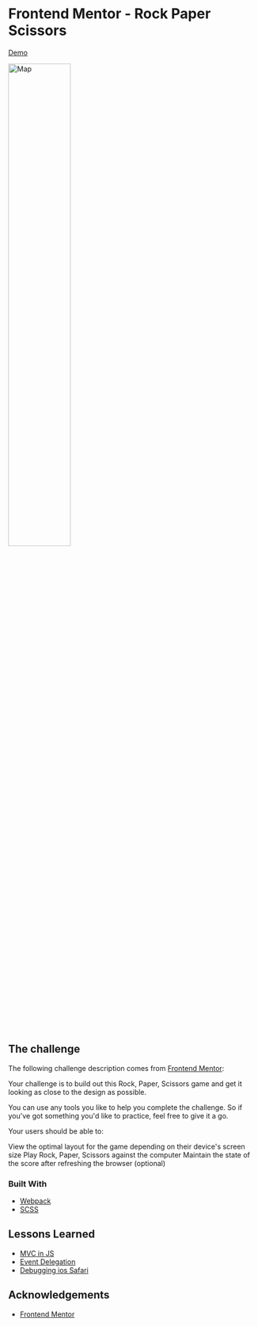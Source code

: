 # Frontend Mentor - Rock Paper Scissors

[Demo](https://rock-paper-scissors.tomzacchia.vercel.app/)

<img src="./design/desktop-preview.jpg" alt="Map" width="50%" height="50%" />

## The challenge

The following challenge description comes from [Frontend Mentor](https://www.frontendmentor.io/challenges/rock-paper-scissors-game-pTgwgvgH):

Your challenge is to build out this Rock, Paper, Scissors game and get it looking as close to the design as possible.

You can use any tools you like to help you complete the challenge. So if you've got something you'd like to practice, feel free to give it a go.

Your users should be able to:

View the optimal layout for the game depending on their device's screen size
Play Rock, Paper, Scissors against the computer
Maintain the state of the score after refreshing the browser (optional)

### Built With
* [Webpack](https://webpack.js.org/)
* [SCSS](https://sass-lang.com/documentation/syntax)

## Lessons Learned
* [MVC in JS]()
* [Event Delegation]()
* [Debugging ios Safari]()

## Acknowledgements
* [Frontend Mentor](https://www.frontendmentor.io/)
